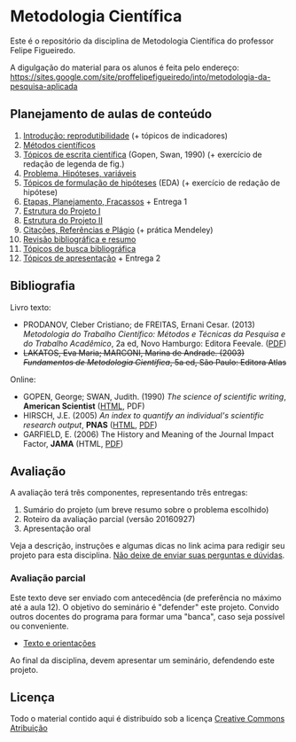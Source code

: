 # Metodologia Científica #

Este é o repositório da disciplina de Metodologia Científica do professor Felipe Figueiredo.

A digulgação do material para os alunos é feita pelo endereço: https://sites.google.com/site/proffelipefigueiredo/into/metodologia-da-pesquisa-aplicada

## Planejamento de aulas de conteúdo ##

1. [Introdução: reprodutibilidade][] (+ tópicos de indicadores)
1. [Métodos científicos][]
1. [Tópicos de escrita científica][] (Gopen, Swan, 1990) (+ exercício de redação de legenda de fig.)
1. [Problema, Hipóteses, variáveis][]
1. [Tópicos de formulação de hipóteses][] (EDA) (+ exercício de redação de hipótese)
1. [Etapas, Planejamento, Fracassos][] + Entrega 1
1. [Estrutura do Projeto I][]
1. [Estrutura do Projeto II][]
1. [Citações, Referências e Plágio][] (+ prática Mendeley)
1. [Revisão bibliográfica e resumo][]
1. [Tópicos de busca bibliográfica][]
1. [Tópicos de apresentação][] + Entrega 2

<!-- 1. [Indicadores em Ciência][] (Hirsch 2005; Garfield 2006) -->

[Introdução: reprodutibilidade]: Aulas/MC-Intro_4em1.pdf?raw=true
[Métodos científicos]: Aulas/MC-Metodos_4em1.pdf?raw=true
[Revisão bibliográfica e resumo]: Aulas/MC-Revisao_resumo_4em1.pdf?raw=true
[Problema, Hipóteses, variáveis]: Aulas/MC-Prob_Hip_Var.pdf?raw=true
[Etapas, Planejamento, Fracassos]: Aulas/MC-Etapas_4em1.pdf?raw=true
[Tópicos de formulação de hipóteses]: Aulas/MC-EDA_4em1.pdf?raw=true
[Estrutura do Projeto I]: Aulas/MC-ProjetoI_4em1.pdf?raw=true
[Estrutura do Projeto II]: Aulas/MC-ProjetoII_4em1.pdf?raw=true
[Citações, Referências e Plágio]: Aulas/MC-Referencias_4em1.pdf?raw=true
[Tópicos de busca bibliográfica]: Aulas/MC-Busca_4em1.pdf?raw=true
[Tópicos de escrita científica]: Aulas/MC-Escrita_4em1.pdf?raw=true
[Indicadores em Ciência]: Aulas/MC-Indicadores_4em1.pdf?raw=true
[Tópicos de apresentação]: Aulas/MC-Apresentacao.pptx

## Bibliografia ##

Livro texto:

* PRODANOV, Cleber Cristiano; de FREITAS, Ernani Cesar. (2013) *Metodologia do Trabalho Científico: Métodos e Técnicas da Pesquisa e do Trabalho Acadêmico*, 2a ed, Novo Hamburgo: Editora Feevale. ([PDF][])
* ~~LAKATOS, Eva Maria; MARCONI, Marina de Andrade. (2003) *Fundamentos de Metodologia Científica*, 5a ed, São Paulo: Editora Atlas~~

[PDF]: http://www.feevale.br/Comum/midias/8807f05a-14d0-4d5b-b1ad-1538f3aef538/E-book%20Metodologia%20do%20Trabalho%20Cientifico.pdf

Online:

* GOPEN, George; SWAN, Judith. (1990) *The science of scientific writing*, **American Scientist** ([HTML][HTML-gopen], PDF)
* HIRSCH, J.E. (2005) *An index to quantify an individual's scientific research output*, **PNAS** ([HTML][HTML-hirsch], [PDF][PDF-hirsch])
* GARFIELD, E. (2006) The History and Meaning of the Journal Impact Factor, **JAMA** (HTML, [PDF][PDF-garfield])

[HTML-gopen]: http://www.americanscientist.org/issues/pub/the-science-of-scientific-writing/99999
[HTML-hirsch]: http://www.pnas.org/content/102/46/16569
[PDF-hirsch]: http://www.pnas.org/content/102/46/16569.full.pdf
[PDF-garfield]: http://garfield.library.upenn.edu/papers/jamajif2006.pdf

## Avaliação

A avaliação terá três componentes, representando três entregas:

1. Sumário do projeto (um breve resumo sobre o problema escolhido)
1. Roteiro da avaliação parcial (versão 20160927)
1. Apresentação oral

Veja a descrição, instruções e algumas dicas no link acima para redigir seu projeto para esta disciplina.
[Não deixe de enviar suas perguntas e dúvidas][].

[Não deixe de enviar suas perguntas e dúvidas]: prof.felipefigueiredo@gmail.com

### Avaliação parcial ###

Este texto deve ser enviado com antecedência (de preferência no máximo até a aula 12). O objetivo do seminário é "defender" este projeto. Convido outros docentes do programa para formar uma "banca", caso seja possível ou conveniente.

* [Texto e orientações][]
<!-- * [Gráfico de dispersão][] -->
<!-- * [Histograma][] -->
<!-- * [Boxplot][] -->
<!-- * [Dados brutos (CSV)][] -->

Ao final da disciplina, devem apresentar um seminário, defendendo este projeto.

[Texto e orientações]: INTO/Trabalhos/MC-Avaliacao_parcial.pdf
[Gráfico de dispersão]: INTO/Trabalhos/dispersao.png
[Histograma]: INTO/Trabalhos/histograma.png
[Boxplot]: INTO/Trabalhos/boxplot.png
[Dados brutos (CSV)]: INTO/Trabalhos/MC-avaliacao_parcial.csv

## Licença
Todo o material contido aqui é distribuído sob a licença [Creative Commons Atribuição](http://creativecommons.org/licenses/by/4.0/deed.pt_BR)
